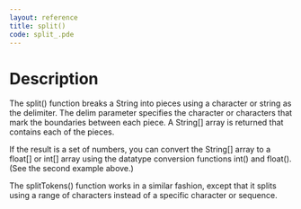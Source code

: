 ```yaml
---
layout: reference
title: split()
code: split_.pde
---
```


# Description

The split() function breaks a String into pieces using a character or string as the delimiter. The delim parameter specifies the character or characters that mark the boundaries between each piece. A String[] array is returned that contains each of the pieces.
 
If the result is a set of numbers, you can convert the String[] array to a float[] or int[] array using the datatype conversion functions int() and float().  (See the second example above.)
  
The splitTokens() function works in a similar fashion, except that it splits using a range of characters instead of a specific character or sequence.


